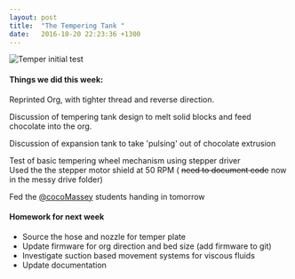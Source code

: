 ```yaml
---
layout: post
title:  "The Tempering Tank "
date:   2016-10-20 22:23:36 +1300
---
```


![Temper initial test]({{site.imageurl}}IMG_20161020_213248.jpg)

#### Things we did this week:  

Reprinted Org, with tighter thread and reverse direction.

Discussion of tempering tank design to melt solid blocks and feed chocolate into the org.  

Discussion of expansion tank to take 'pulsing' out of chocolate extrusion

Test of basic tempering wheel mechanism using stepper driver  
Used the the stepper motor shield at 50 RPM ( <del> need to document code</del> now in the messy drive folder)

Fed the [@cocoMassey](https://www.facebook.com/cocamassey/) students handing in tomorrow

#### Homework for next week

- Source the hose and nozzle for temper plate
- Update firmware for org direction and bed size (add firmware to git)
- Investigate suction based movement systems for viscous fluids
- Update documentation
